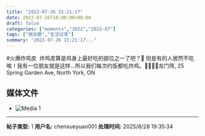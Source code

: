 ```yaml
---
title: "2022-07-26 15:21:17"
date: 2022-07-26T10:00:00+08:00
draft: false
categories: ["moments","2022","2022-07"]
tags: ["朋友圈","生活记录"]
summary: "2022-07-26 15:21:17..."
---
```


#火爆炸鸡皮
​
​炸鸡皮算是鸡身上最好吃的部位之一了吧？🤭 但是有的人居然不吃唉！我有一位朋友就是这样…所以我们每次约饭都吃炸鸡。🤣🤣🤣
​
​📍龙门阵, 25 Spring Garden Ave, North York, ON

## 媒体文件

- ![Media 1](/Moments/photos/2022-07-26/202207261521170.jpg)

---

**帖子类型:** 1
**用户名:** chenxueyuan001
**处理时间:** 2025/8/28 19:35:34